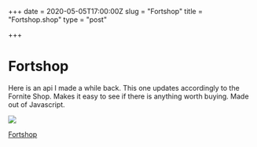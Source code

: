 +++
date = 2020-05-05T17:00:00Z
slug = "Fortshop"
title = "Fortshop.shop"
type = "post"

+++
# Fortshop

Here is an api I made a while back. This one updates accordingly to the Fornite Shop. Makes it easy to see if there is anything worth buying. Made out of Javascript. 

![](https://heavyeditorial.files.wordpress.com/2020/04/the-scotts-travis-scott-fortnite-kid-cudi.jpg?quality=65&strip=all&w=780)

[Fortshop](https://fortshop.shop "Fortshop")